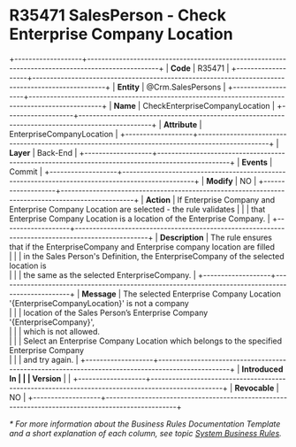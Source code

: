 ﻿---
erp.type: business-rule
erp.entity: Crm.SalesPersons
---

# R35471 SalesPerson - Check Enterprise Company Location
+-------------------+--------------------------------------------------------------------------------------------------+
| **Code**          | R35471                                                                                           |
+-------------------+--------------------------------------------------------------------------------------------------+
| **Entity**        | @Crm.SalesPersons                                                                                |
+-------------------+--------------------------------------------------------------------------------------------------+
| **Name**          | CheckEnterpriseCompanyLocation                                                                   |
+-------------------+--------------------------------------------------------------------------------------------------+
| **Attribute**     | EnterpriseCompanyLocation                                                                        |
+-------------------+--------------------------------------------------------------------------------------------------+
| **Layer**         | Back-End                                                                                         |
+-------------------+--------------------------------------------------------------------------------------------------+
| **Events**        | Commit                                                                                           |
+-------------------+--------------------------------------------------------------------------------------------------+
| **Modify**        | NO                                                                                               |
+-------------------+--------------------------------------------------------------------------------------------------+
| **Action**        | If Enterprise Company and Enterprise Company Location are selected - the rule validates          |
|                   | that Enterprise Company Location is а location of the Enterprise Company.                        |
+-------------------+--------------------------------------------------------------------------------------------------+
| **Description**   | The rule ensures that if the EnterpriseCompany and Enterprise company location are filled <br/>  |
|                   | in the Sales Person's Definition, the EnterpriseCompany of the selected location is <br/>        |
|                   | the same as the selected EnterpriseCompany.                                                      |
+-------------------+--------------------------------------------------------------------------------------------------+
| **Message**       | The selected Enterprise Company Location '{EnterpriseCompanyLocation}' is not a company<br/>     |
|                   | location of the Sales Person’s Enterprise Company '{EnterpriseCompany}',<br/>                    |
|                   | which is not allowed.<br/>                                                                       |
|                   | Select an Enterprise Company Location which belongs to the specified Enterprise Company <br/>    |
|                   | and try again.                                                                                   |
+-------------------+--------------------------------------------------------------------------------------------------+
| **Introduced In   |                                                                                                  |
| Version**         |                                                                                                  |
+-------------------+--------------------------------------------------------------------------------------------------+
| **Revocable**     | NO                                                                                               |
+-------------------+--------------------------------------------------------------------------------------------------+

*\* For more information about the Business Rules Documentation Template and a short explanation of each column, see
topic [System Business Rules](../templates/template-description-system-business-rules.md).*
